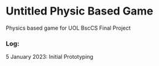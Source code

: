 # Untitled Physic Based Game
 Physics based game for UOL BscCS Final Project

### Log:
5 January 2023: Initial Prototyping
